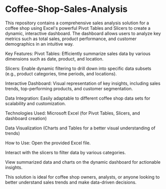 # Coffee-Shop-Sales-Analysis
This repository contains a comprehensive sales analysis solution for a coffee shop using Excel's powerful Pivot Tables and Slicers to create a dynamic, interactive dashboard. The dashboard allows users to analyze key metrics such as total sales, product performance, and customer demographics in an intuitive way.

Key Features:
Pivot Tables: Efficiently summarize sales data by various dimensions such as date, product, and location.

Slicers: Enable dynamic filtering to drill down into specific data subsets (e.g., product categories, time periods, and locations).

Interactive Dashboard: Visual representation of key insights, including sales trends, top-performing products, and customer segmentation.

Data Integration: Easily adaptable to different coffee shop data sets for scalability and customization.

Technologies Used:
Microsoft Excel (for Pivot Tables, Slicers, and dashboard creation)

Data Visualization (Charts and Tables for a better visual understanding of trends)

How to Use:
Open the provided Excel file.

Interact with the slicers to filter data by various categories.

View summarized data and charts on the dynamic dashboard for actionable insights.

This solution is ideal for coffee shop owners, analysts, or anyone looking to better understand sales trends and make data-driven decisions.
